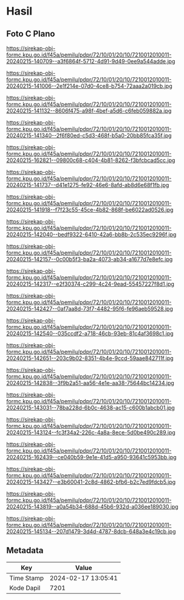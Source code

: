 # Hasil

## Foto C Plano

https://sirekap-obj-formc.kpu.go.id/f45a/pemilu/pdpr/72/10/01/20/10/7210012010011-20240215-140709--a3f6864f-5712-4d91-9d49-0ee9a544adde.jpg

https://sirekap-obj-formc.kpu.go.id/f45a/pemilu/pdpr/72/10/01/20/10/7210012010011-20240215-141006--2e1f214e-07d0-4ce8-b754-72aaa2a019cb.jpg

https://sirekap-obj-formc.kpu.go.id/f45a/pemilu/pdpr/72/10/01/20/10/7210012010011-20240215-141132--8606f475-a98f-4bef-a5d6-c6feb059882a.jpg

https://sirekap-obj-formc.kpu.go.id/f45a/pemilu/pdpr/72/10/01/20/10/7210012010011-20240215-141340--2f6f80ed-c5d3-468f-b5a0-20bb85fca35f.jpg

https://sirekap-obj-formc.kpu.go.id/f45a/pemilu/pdpr/72/10/01/20/10/7210012010011-20240215-162821--09800c68-c404-4b81-8262-f3bfcbcad5cc.jpg

https://sirekap-obj-formc.kpu.go.id/f45a/pemilu/pdpr/72/10/01/20/10/7210012010011-20240215-141737--d41e1275-fe92-46e6-8afd-ab8d6e68f1fb.jpg

https://sirekap-obj-formc.kpu.go.id/f45a/pemilu/pdpr/72/10/01/20/10/7210012010011-20240215-141918--f7f23c55-45ce-4b82-868f-be6022ad0526.jpg

https://sirekap-obj-formc.kpu.go.id/f45a/pemilu/pdpr/72/10/01/20/10/7210012010011-20240215-142040--bedf9322-6410-42a6-bb8b-2c535ec9296f.jpg

https://sirekap-obj-formc.kpu.go.id/f45a/pemilu/pdpr/72/10/01/20/10/7210012010011-20240215-142157--0c00b5f3-ba2a-4073-ab34-a1677d7e8efc.jpg

https://sirekap-obj-formc.kpu.go.id/f45a/pemilu/pdpr/72/10/01/20/10/7210012010011-20240215-142317--e2f30374-c299-4c24-9ead-55457227f8d1.jpg

https://sirekap-obj-formc.kpu.go.id/f45a/pemilu/pdpr/72/10/01/20/10/7210012010011-20240215-142427--0af7aa8d-73f7-4482-95f6-fe96aeb59528.jpg

https://sirekap-obj-formc.kpu.go.id/f45a/pemilu/pdpr/72/10/01/20/10/7210012010011-20240215-142540--035ccdf2-a718-46cb-93eb-81c4af3698c1.jpg

https://sirekap-obj-formc.kpu.go.id/f45a/pemilu/pdpr/72/10/01/20/10/7210012010011-20240215-142651--203c9b02-8351-4b4e-9ccd-59aae842711f.jpg

https://sirekap-obj-formc.kpu.go.id/f45a/pemilu/pdpr/72/10/01/20/10/7210012010011-20240215-142838--3f9b2a51-aa56-4e1e-aa38-75644bc14234.jpg

https://sirekap-obj-formc.kpu.go.id/f45a/pemilu/pdpr/72/10/01/20/10/7210012010011-20240215-143031--78ba228d-6b0c-4638-ac15-c600b1abcb01.jpg

https://sirekap-obj-formc.kpu.go.id/f45a/pemilu/pdpr/72/10/01/20/10/7210012010011-20240215-143124--fc3f34a2-226c-4a8a-8ece-5d0be490c289.jpg

https://sirekap-obj-formc.kpu.go.id/f45a/pemilu/pdpr/72/10/01/20/10/7210012010011-20240215-162439--ce040b59-9e1e-41d5-a950-93641c5953bb.jpg

https://sirekap-obj-formc.kpu.go.id/f45a/pemilu/pdpr/72/10/01/20/10/7210012010011-20240215-143427--e3b60041-2c8d-4862-bfb6-b2c7ed9fdcb5.jpg

https://sirekap-obj-formc.kpu.go.id/f45a/pemilu/pdpr/72/10/01/20/10/7210012010011-20240215-143819--a0a54b34-688d-45b6-932d-a036ee189030.jpg

https://sirekap-obj-formc.kpu.go.id/f45a/pemilu/pdpr/72/10/01/20/10/7210012010011-20240215-145134--207d1479-3d4d-4787-8dcb-648a3e4c19cb.jpg


## Metadata

| Key        | Value               |
| ---------- | ------------------- |
| Time Stamp | 2024-02-17 13:05:41 |
| Kode Dapil | 7201                |



